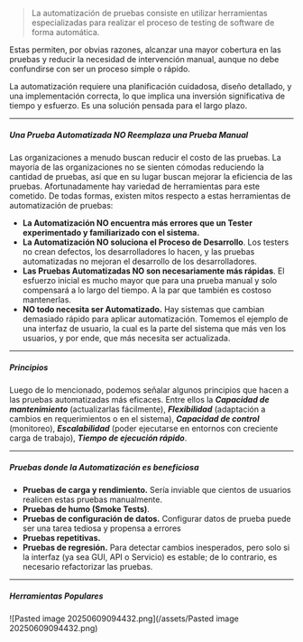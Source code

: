 > La automatización de pruebas consiste en utilizar herramientas especializadas para realizar el proceso de testing de software de forma automática.

Estas permiten, por obvias razones, alcanzar una mayor cobertura en las pruebas y reducir la necesidad de intervención manual, aunque no debe confundirse con ser un proceso simple o rápido.

La automatización requiere una planificación cuidadosa, diseño detallado, y una implementación correcta, lo que implica una inversión significativa de tiempo y esfuerzo. Es una solución pensada para el largo plazo.
****
##### ***Una Prueba Automatizada NO Reemplaza una Prueba Manual***
Las organizaciones a menudo buscan reducir el costo de las pruebas. La mayoría de las organizaciones no se sienten cómodas reduciendo la cantidad de pruebas, así que en su lugar buscan mejorar la eficiencia de las pruebas. 
Afortunadamente hay variedad de herramientas para este cometido. De todas formas, existen mitos respecto a estas herramientas de automatización de pruebas:

- **La Automatización NO encuentra más errores que un Tester experimentado y familiarizado con el sistema.** 
- **La Automatización NO soluciona el Proceso de Desarrollo**. Los testers no crean defectos, los desarrolladores lo hacen, y las pruebas automatizadas no mejoran el desarrollo de los desarrolladores.
- **Las Pruebas Automatizadas NO son necesariamente más rápidas**. El esfuerzo inicial es mucho mayor que para una prueba manual y solo compensará a lo largo del tiempo. A la par que también es costoso mantenerlas.
- **NO todo necesita ser Automatizado.** Hay sistemas que cambian demasiado rápido para aplicar automatización. Tomemos el ejemplo de una interfaz de usuario, la cual es la parte del sistema que más ven los usuarios, y por ende, que más necesita ser actualizada.
****
##### **Principios**
Luego de lo mencionado, podemos señalar algunos principios que hacen a las pruebas automatizadas más eficaces. Entre ellos la ***Capacidad de mantenimiento*** (actualizarlas fácilmente), ***Flexibilidad*** (adaptación a cambios en requerimientos o en el sistema), ***Capacidad de control*** (monitoreo), ***Escalabilidad*** (poder ejecutarse en entornos con creciente carga de trabajo), ***Tiempo de ejecución rápido***.
****
##### ****Pruebas donde la Automatización es beneficiosa****

- **Pruebas de carga y rendimiento.** Sería inviable que cientos de usuarios realicen estas pruebas manualmente.
- **Pruebas de humo (Smoke Tests)**. 
- **Pruebas de configuración de datos.** Configurar datos de prueba puede ser una tarea tediosa y propensa a errores
- **Pruebas repetitivas.** 
- **Pruebas de regresión.** Para detectar cambios inesperados, pero solo si la interfaz (ya sea GUI, API o Servicio) es estable; de lo contrario, es necesario refactorizar las pruebas.
****
##### **Herramientas Populares**
![Pasted image 20250609094432.png](/assets/Pasted image 20250609094432.png)
